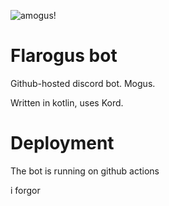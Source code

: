 ![amogus!](https://cdn.discordapp.com/attachments/732665247302942730/940852980712898591/flarsus.png)

# Flarogus bot
Github-hosted discord bot. Mogus.

Written in kotlin, uses Kord.

# Deployment
The bot is running on github actions 

i forgor

